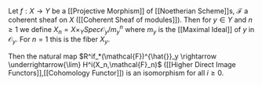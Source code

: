 Let $f:X\rightarrow Y$ be a [[Projective Morphism]] of [[Noetherian Scheme]]s, $\mathcal{F}$ a coherent sheaf on $X$ ([[Coherent Sheaf of modules]]). Then for $y\in Y$ and $n\geq 1$ we define $X_n = X\times_Y Spec \mathcal{O}_y/m^n_y$ where $m_y$ is the [[Maximal Ideal]] of $y$ in $\mathcal{O}_y$.
For $n=1$ this is the fiber $X_y$.

Then the natural map $R^if_*(\mathcal{F})^{\hat{}}_y \rightarrow \underrightarrow{\lim} H^i(X_n,\mathcal{F}_n)$ ([[Higher Direct Image Functors]],[[Cohomology Functor]]) is an isomorphism for all $i\geq 0$.